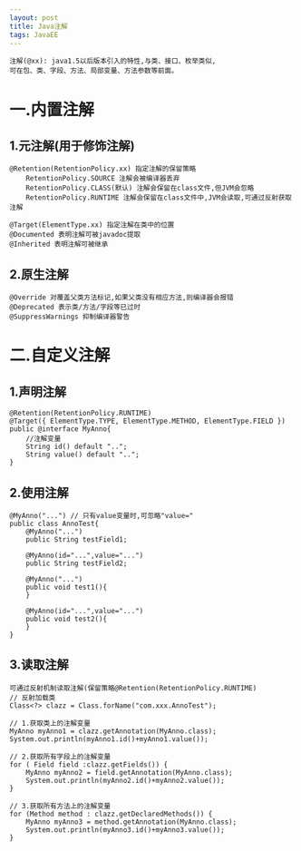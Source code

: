 ```yaml
---
layout: post
title: Java注解
tags: JavaEE
---
```

	注解(@xx): java1.5以后版本引入的特性,与类、接口、枚举类似,
	可在包、类、字段、方法、局部变量、方法参数等前面。
	
# 一.内置注解
	
## 1.元注解(用于修饰注解)
	@Retention(RetentionPolicy.xx) 指定注解的保留策略
		RetentionPolicy.SOURCE 注解会被编译器丢弃
		RetentionPolicy.CLASS(默认) 注解会保留在class文件,但JVM会忽略
		RetentionPolicy.RUNTIME 注解会保留在class文件中,JVM会读取,可通过反射获取注解
		
	@Target(ElementType.xx) 指定注解在类中的位置
	@Documented 表明注解可被javadoc提取
	@Inherited 表明注解可被继承
	
## 2.原生注解
	@Override 对覆盖父类方法标记,如果父类没有相应方法,则编译器会报错
	@Deprecated 表示类/方法/字段等已过时
	@SuppressWarnings 抑制编译器警告

# 二.自定义注解

## 1.声明注解
	@Retention(RetentionPolicy.RUNTIME)
	@Target({ ElementType.TYPE, ElementType.METHOD, ElementType.FIELD })
	public @interface MyAnno{
		//注解变量
		String id() default "..";
		String value() default "..";
	}
	
## 2.使用注解
	@MyAnno("...") // 只有value变量时,可忽略"value="
	public class AnnoTest{
		@MyAnno("...")
		public String testField1;
		
		@MyAnno(id="...",value="...")
		public String testField2;
		
		@MyAnno("...")
		public void test1(){
		}
		
		@MyAnno(id="...",value="...")
		public void test2(){
		}
	}
		
## 3.读取注解
	可通过反射机制读取注解(保留策略@Retention(RetentionPolicy.RUNTIME)	
	// 反射加载类
	Class<?> clazz = Class.forName("com.xxx.AnnoTest");
	
	// 1.获取类上的注解变量
	MyAnno myAnno1 = clazz.getAnnotation(MyAnno.class);
	System.out.println(myAnno1.id()+myAnno1.value());
	
	// 2.获取所有字段上的注解变量
	for ( Field field :clazz.getFields()) {
		MyAnno myAnno2 = field.getAnnotation(MyAnno.class);
		System.out.println(myAnno2.id()+myAnno2.value());
	}
	
	// 3.获取所有方法上的注解变量
	for (Method method : clazz.getDeclaredMethods()) {				
		MyAnno myAnno3 = method.getAnnotation(MyAnno.class);
		System.out.println(myAnno3.id()+myAnno3.value());
	}